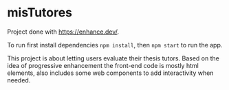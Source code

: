 # misTutores

Project done with https://enhance.dev/. 

To run first install dependencies `npm install`, then `npm start` to run the app.

This project is about letting users evaluate their thesis tutors. Based on the idea of progressive enhancement 
the front-end code is mostly html elements, also includes some web components to add interactivity when needed.

